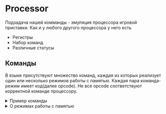 # Processor
Подзадача нашей комманды - эмуляция процессора игровой приставки.
Как и у любого другого процессора у него есть
<ul>
  <li>Регистры</li>
  <li>Набор команд</li>
  <li>Различные статусы</li>
</ul>

## Команды
В языке присутствуют множество команд, каждая из которых реализует один или несколько режимов работы с памятью. Каждая пара команда-режим имеет код(далее opcode). Не все opcode соответствуют корректной команде процессору.
<details>
  <summary>Пример команды</summary>
  
  ![image](https://user-images.githubusercontent.com/33574089/171596292-ccfb466e-5bf5-4944-93c7-1e6ea06f91f1.png)
  
  LDX(load x) -  команда загрузки в регистр X
   $D010 - $ - знак того, что адресация абсолютная, то есть будет загружена переменная из адреса D010
</details>

<details>
  <summary>О режимах работы с памятью</summary>
  
  На вход практически всем командам подаются некоторые данные. Благодаря режимам работы, мы можем различными способами обращаться к ним.
  Пример:
  Рассмотрим комманду LDA(load accum) - она загружает в аккумулятор переданное значение. Его можно передать по разному:
  1) LDA \#\$1F - символ решетки обозначает то, что мы берем значение, а не адрес. В аккумулятор загружается число 1F.
  2) LDA $1F - здесь решетки нет, поэтому это адрес. Но адрес же 32-битный. В этом случае используется спец. режим Zero Page. Значение берется по адресу 001F
    

## Память
Процессор может адресовать 2^16 байт памяти и для реализации перемещения по ней имеет 13 режимов работы с памятью.
Память разбита на страница по 256 байт. Первая страница - особая, к ней возможен доступ через однобайтовый адрес
Память разделена на сегменты:
<ul>
  <li> Первая страница - особая, к ней возможен доступ через однобайтовый адрес</li>
  <li> Вторая страница - тоже особая. Это стек. В одном из регистров хранится его верхушка.
  <li> (до 3FFF) Память PPU </li>
  <li> (до 4020) Регистры IO </li>
  <li> (до FFFF) Ответственность мапперов </li>
<ul>

